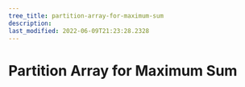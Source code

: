 ```yaml
---
tree_title: partition-array-for-maximum-sum
description: 
last_modified: 2022-06-09T21:23:28.2328
---
```


# Partition Array for Maximum Sum
